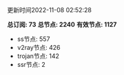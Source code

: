 更新时间2022-11-08 02:52:28

**总订阅: 73**
**总节点: 2240**
**有效节点: 1127**
- ss节点: 557
- v2ray节点: 426
- trojan节点: 142
- ssr节点: 2
